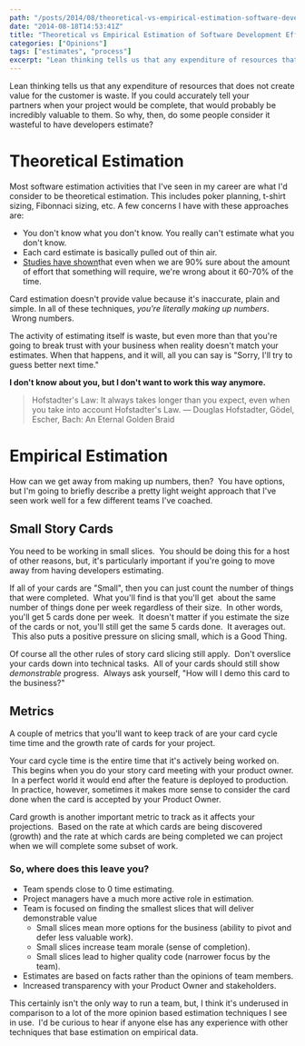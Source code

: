 ```yaml
---
path: "/posts/2014/08/theoretical-vs-empirical-estimation-software-development-effort/"
date: "2014-08-18T14:53:41Z"
title: "Theoretical vs Empirical Estimation of Software Development Effort"
categories: ["Opinions"]
tags: ["estimates", "process"]
excerpt: "Lean thinking tells us that any expenditure of resources that does not create value for the custome..."
---
```


Lean thinking tells us that any expenditure of resources that does not create value for the customer is waste. If you could accurately tell your partners when your project would be complete, that would probably be incredibly valuable to them. So why, then, do some people consider it wasteful to have developers estimate?

# Theoretical Estimation

Most software estimation activities that I've seen in my career are what I'd consider to be theoretical estimation. This includes poker planning, t-shirt sizing, Fibonnaci sizing, etc. A few concerns I have with these approaches are:

* You don't know what you don't know. You really can't estimate what you don't know.
* Each card estimate is basically pulled out of thin air.
* [Studies have shown](http://en.wikipedia.org/wiki/Software_development_effort_estimation "Software Development Estimation")that even when we are 90% sure about the amount of effort that something will require, we're wrong about it 60-70% of the time.

Card estimation doesn't provide value because it's inaccurate, plain and simple. In all of these techniques, _you're literally making up numbers_.  Wrong numbers.

The activity of estimating itself is waste, but even more than that you're going to break trust with your business when reality doesn't match your estimates. When that happens, and it will, all you can say is "Sorry, I'll try to guess better next time."

**I don't know about you, but I don't want to work this way anymore.**

> Hofstadter's Law: It always takes longer than you expect, even when you take into account Hofstadter's Law. — Douglas Hofstadter, Gödel, Escher, Bach: An Eternal Golden Braid

# Empirical Estimation

How can we get away from making up numbers, then?  You have options, but I'm going to briefly describe a pretty light weight approach that I've seen work well for a few different teams I've coached.

## Small Story Cards

You need to be working in small slices.  You should be doing this for a host of other reasons, but, it's particularly important if you're going to move away from having developers estimating.

If all of your cards are "Small", then you can just count the number of things that were completed.  What you'll find is that you'll get  about the same number of things done per week regardless of their size.  In other words, you'll get 5 cards done per week.  It doesn't matter if you estimate the size of the cards or not, you'll still get the same 5 cards done.  It averages out.  This also puts a positive pressure on slicing small, which is a Good Thing.

Of course all the other rules of story card slicing still apply.  Don't overslice your cards down into technical tasks.  All of your cards should still show _demonstrable_ progress.  Always ask yourself, "How will I demo this card to the business?"

## Metrics

A couple of metrics that you'll want to keep track of are your card cycle time time and the growth rate of cards for your project.

Your card cycle time is the entire time that it's actively being worked on.  This begins when you do your story card meeting with your product owner.  In a perfect world it would end after the feature is deployed to production.  In practice, however, sometimes it makes more sense to consider the card done when the card is accepted by your Product Owner.

Card growth is another important metric to track as it affects your projections.  Based on the rate at which cards are being discovered (growth) and the rate at which cards are being completed we can project when we will complete some subset of work.

### So, where does this leave you?

* Team spends close to 0 time estimating.
* Project managers have a much more active role in estimation.
* Team is focused on finding the smallest slices that will deliver demonstrable value
  * Small slices mean more options for the business (ability to pivot and defer less valuable work).
  * Small slices increase team morale (sense of completion).
  * Small slices lead to higher quality code (narrower focus by the team).
* Estimates are based on facts rather than the opinions of team members.
* Increased transparency with your Product Owner and stakeholders.

This certainly isn't the only way to run a team, but, I think it's underused in comparison to a lot of the more opinion based estimation techniques I see in use.  I'd be curious to hear if anyone else has any experience with other techniques that base estimation on empirical data.
